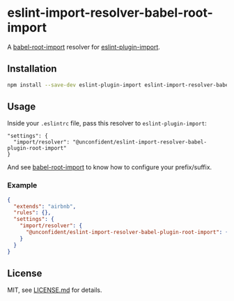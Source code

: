 # eslint-import-resolver-babel-root-import

A [babel-root-import](https://github.com/michaelzoidl/babel-root-import)
resolver for [eslint-plugin-import](https://github.com/benmosher/eslint-plugin-import).

## Installation

```sh
npm install --save-dev eslint-plugin-import eslint-import-resolver-babel-root-import
```

## Usage

Inside your `.eslintrc` file, pass this resolver to `eslint-plugin-import`:
```
"settings": {
  "import/resolver": "@unconfident/eslint-import-resolver-babel-plugin-root-import"
}
```

And see [babel-root-import][babel-root-import] to know how to configure
your prefix/suffix.

### Example

```json
{
  "extends": "airbnb",
  "rules": {},
  "settings": {
    "import/resolver": {
      "@unconfident/eslint-import-resolver-babel-plugin-root-import": {}
    }
  }
}
```

## License

MIT, see [LICENSE.md](/LICENSE.md) for details.


[babel-root-import]: https://github.com/michaelzoidl/babel-root-import
